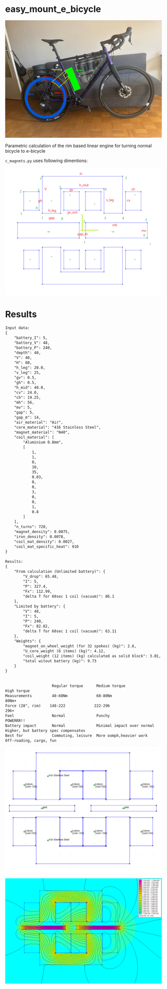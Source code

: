 easy_mount_e_bicycle
====================

![general idea](./idea.jpg)

Parametric calculation of the rim based linear engine for turning normal bicycle to e-bicycle

`c_magnets.py` uses following dimentions:

![parametric task](./dimentions_points.png)


Results
=======


```
Input data:
{
    "battery_I": 5,
    "battery_V": 48,
    "battery_P": 240,
    "depth": 40,
    "V": 40,
    "H": 80,
    "h_leg": 20.0,
    "v_leg": 25,
    "gv": 0.5,
    "gh": 0.5,
    "h_mid": 40.0,
    "cv": 24.0,
    "ch": 19.25,
    "mh": 56,
    "mv": 5,
    "gap": 5,
    "gap_m": 14,
    "air_material": "Air",
    "core_material": "416 Stainless Steel",
    "magnet_material": "N40",
    "coil_material": [
        "Aluminium 0.8mm",
        [
            1,
            1,
            0,
            10,
            35,
            0.03,
            0,
            0,
            3,
            0,
            0,
            1,
            0.8
        ]
    ],
    "n_turns": 720,
    "magnet_density": 0.0075,
    "iron_density": 0.0078,
    "coil_mat_density": 0.0027,
    "coil_mat_specific_heat": 910
}

Results:
{
    "From calculation (Unlimited battery)": {
        "V_drop": 65.48,
        "I": 5,
        "P": 327.4,
        "Fx": 112.99,
        "delta T for 60sec 1 coil (vacuum)": 86.1
    },
    "Limited by battery": {
        "V": 48,
        "I": 5,
        "P": 240,
        "Fx": 82.82,
        "delta T for 60sec 1 coil (vacuum)": 63.11
    },
    "Weights": {
        "magnet_on_wheel_weight (for 32 spokes) (kg)": 2.6,
        "U_core_weight (6 items) (kg)": 4.12,
        "coil_weight (12 items) (kg) calculated as solid block": 3.01,
        "total witout battery (kg)": 9.73
    }
}


                     Regular torque      Medium torque                   High torque
Measurements         40-60Nm             60-80Nm                         80Nm+
Force (28", rim)    148-222             222-296                         296+
Feel                 Normal              Punchy                          POWERRR!!
Battery impact       Normal              Minimal impact over normal      Higher, but battery spec compensates
Best for             Commuting, leisure  More oomph,heavier work         Off-roading, cargo, fun
```


![definition](./results/definition.png)

![fields](./results/field.png)
